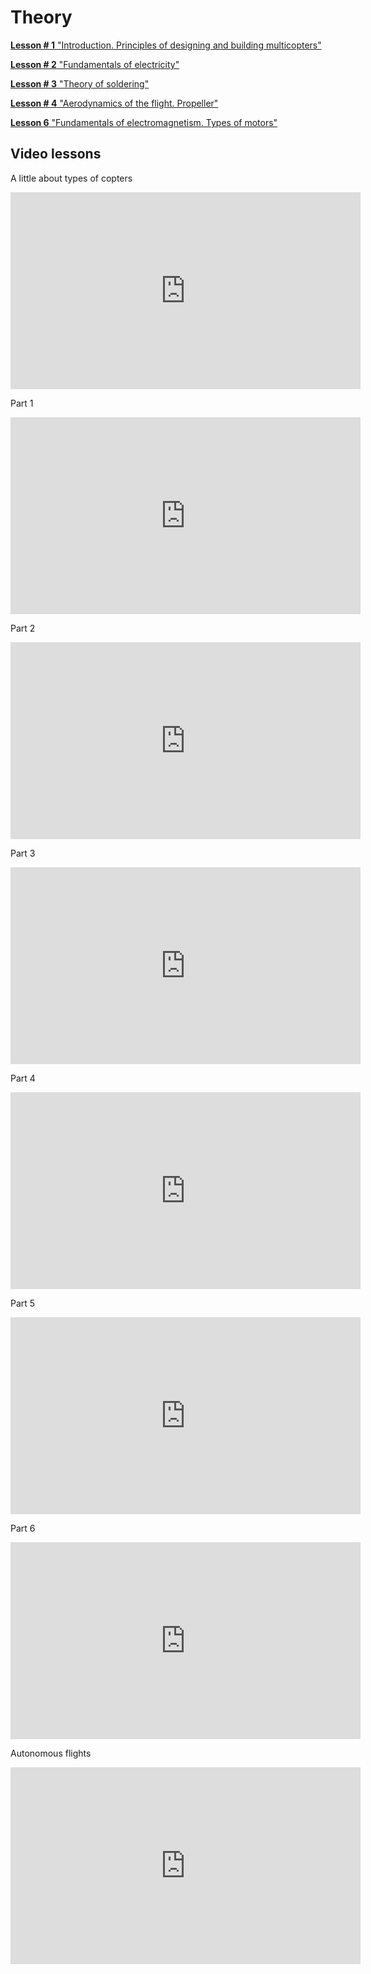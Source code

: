 # Theory

[**Lesson # 1** "Introduction. Principles of designing and building multicopters"](https://github.com/CopterExpress/droid/blob/master/docs/en/lesson1.md)

[**Lesson # 2** "Fundamentals of electricity"](https://github.com/CopterExpress/droid/blob/master/docs/en/lesson2.md)

[**Lesson # 3** "Theory of soldering"](https://github.com/CopterExpress/droid/blob/master/docs/en/lesson3.md)

[**Lesson # 4** "Aerodynamics of the flight. Propeller"](https://github.com/CopterExpress/droid/blob/master/docs/en/lesson4.md)

<!--[**Lesson # 5** "Brushless motors and controllers"](https://github.com/CopterExpress/droid/blob/master/docs/en/lesson5.md)-->

[**Lesson 6** "Fundamentals of electromagnetism. Types of motors"](https://github.com/CopterExpress/droid/blob/master/docs/en/lesson6.md)

<!--[**Lesson # 7** "Operating principle, types and design of batteries"](https://github.com/CopterExpress/droid/blob/master/docs/en/lesson7.md)

[**Lesson # 8** "Controlling the flight of the multicopter. The flight controller operating principle. PID ESCs"](https://github.com/CopterExpress/droid/blob/master/docs/en/lesson8.md)

[**Lesson # 9** "Fundamentals of radio communication. Operation principle of radio control equipment"](https://github.com/CopterExpress/droid/blob/master/docs/en/lesson9.md)

[**Lesson # 10** "Analog and digital video streaming. Cameras, transmitters and receivers used"](https://github.com/CopterExpress/droid/blob/master/docs/en/lesson10.md)-->

## Video lessons

A little about types of copters

<iframe width="560" height="315" src="https://www.youtube.com/embed/LFOmZZwg-PE" frameborder="0" allow="autoplay; encrypted-media" allowfullscreen></iframe>

Part 1

<iframe width="560" height="315" src="https://www.youtube.com/embed/e9Z1pjW0vQU" frameborder="0" allow="autoplay; encrypted-media" allowfullscreen></iframe>

Part 2

<iframe width="560" height="315" src="https://www.youtube.com/embed/jWMGSgiLD_E" frameborder="0" allow="autoplay; encrypted-media" allowfullscreen></iframe>

Part 3

<iframe width="560" height="315" src="https://www.youtube.com/embed/WhxxXD4b1MY" frameborder="0" allow="autoplay; encrypted-media" allowfullscreen></iframe>

Part 4

<iframe width="560" height="315" src="https://www.youtube.com/embed/jkA9F9lSWDM" frameborder="0" allow="autoplay; encrypted-media" allowfullscreen></iframe>

Part 5

<iframe width="560" height="315" src="https://www.youtube.com/embed/Cz7EbJ1-xMw" frameborder="0" allow="autoplay; encrypted-media" allowfullscreen></iframe>

Part 6

<iframe width="560" height="315" src="https://www.youtube.com/embed/v00oNVzwICg" frameborder="0" allow="autoplay; encrypted-media" allowfullscreen></iframe>

Autonomous flights

<iframe width="560" height="315" src="https://www.youtube.com/embed/WvIlRG7ShWA" frameborder="0" allow="autoplay; encrypted-media" allowfullscreen></iframe>
